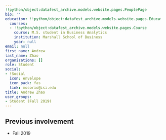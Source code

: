 ```yaml
---
!!python/object:datafest_archive.models.website.pages.PeoplePage
bio: ''
education: !!python/object:datafest_archive.models.website.pages.Education
  courses:
  - !!python/object:datafest_archive.models.website.pages.Course
    course: M.S. student in Business Analytics
    institution: Marshall School of Business
    year: null
email: null
first_name: Andrew
last_name: Zhao
organizations: []
role: Student
social:
- !Social
  icon: envelope
  icon_pack: fas
  link: mosorio@isi.edu
title: Andrew Zhao
user_groups:
- Student (Fall 2019)
---
```



## Previous involvement

* Fall 2019

